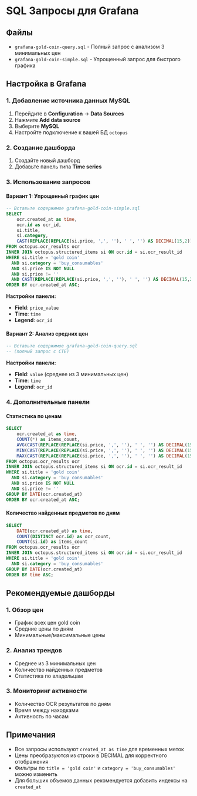 # SQL Запросы для Grafana

## Файлы
- `grafana-gold-coin-query.sql` - Полный запрос с анализом 3 минимальных цен
- `grafana-gold-coin-simple.sql` - Упрощенный запрос для быстрого графика

## Настройка в Grafana

### 1. Добавление источника данных MySQL
1. Перейдите в **Configuration** → **Data Sources**
2. Нажмите **Add data source**
3. Выберите **MySQL**
4. Настройте подключение к вашей БД `octopus`

### 2. Создание дашборда
1. Создайте новый дашборд
2. Добавьте панель типа **Time series**

### 3. Использование запросов

#### Вариант 1: Упрощенный график цен
```sql
-- Вставьте содержимое grafana-gold-coin-simple.sql
SELECT 
    ocr.created_at as time,
    ocr.id as ocr_id,
    si.title,
    si.category,
    CAST(REPLACE(REPLACE(si.price, ',', ''), ' ', '') AS DECIMAL(15,2)) as price_value
FROM octopus.ocr_results ocr
INNER JOIN octopus.structured_items si ON ocr.id = si.ocr_result_id
WHERE si.title = 'gold coin' 
  AND si.category = 'buy_consumables'
  AND si.price IS NOT NULL 
  AND si.price != ''
  AND CAST(REPLACE(REPLACE(si.price, ',', ''), ' ', '') AS DECIMAL(15,2)) > 0
ORDER BY ocr.created_at ASC;
```

**Настройки панели:**
- **Field**: `price_value`
- **Time**: `time`
- **Legend**: `ocr_id`

#### Вариант 2: Анализ средних цен
```sql
-- Вставьте содержимое grafana-gold-coin-query.sql
-- (полный запрос с CTE)
```

**Настройки панели:**
- **Field**: `value` (среднее из 3 минимальных цен)
- **Time**: `time`
- **Legend**: `ocr_id`

### 4. Дополнительные панели

#### Статистика по ценам
```sql
SELECT 
    ocr.created_at as time,
    COUNT(*) as items_count,
    AVG(CAST(REPLACE(REPLACE(si.price, ',', ''), ' ', '') AS DECIMAL(15,2))) as avg_price,
    MIN(CAST(REPLACE(REPLACE(si.price, ',', ''), ' ', '') AS DECIMAL(15,2))) as min_price,
    MAX(CAST(REPLACE(REPLACE(si.price, ',', ''), ' ', '') AS DECIMAL(15,2))) as max_price
FROM octopus.ocr_results ocr
INNER JOIN octopus.structured_items si ON ocr.id = si.ocr_result_id
WHERE si.title = 'gold coin' 
  AND si.category = 'buy_consumables'
  AND si.price IS NOT NULL 
  AND si.price != ''
GROUP BY DATE(ocr.created_at)
ORDER BY ocr.created_at ASC;
```

#### Количество найденных предметов по дням
```sql
SELECT 
    DATE(ocr.created_at) as time,
    COUNT(DISTINCT ocr.id) as ocr_count,
    COUNT(si.id) as items_count
FROM octopus.ocr_results ocr
INNER JOIN octopus.structured_items si ON ocr.id = si.ocr_result_id
WHERE si.title = 'gold coin' 
  AND si.category = 'buy_consumables'
GROUP BY DATE(ocr.created_at)
ORDER BY time ASC;
```

## Рекомендуемые дашборды

### 1. Обзор цен
- График всех цен gold coin
- Средние цены по дням
- Минимальные/максимальные цены

### 2. Анализ трендов
- Среднее из 3 минимальных цен
- Количество найденных предметов
- Статистика по владельцам

### 3. Мониторинг активности
- Количество OCR результатов по дням
- Время между находками
- Активность по часам

## Примечания

- Все запросы используют `created_at as time` для временных меток
- Цены преобразуются из строки в DECIMAL для корректного отображения
- Фильтры по `title = 'gold coin'` и `category = 'buy_consumables'` можно изменить
- Для больших объемов данных рекомендуется добавить индексы на `created_at` 